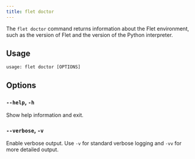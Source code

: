 ```yaml
---
title: flet doctor
---
```


The `flet doctor` command returns information about the Flet environment, such as the version of Flet and the version of the Python interpreter.

## Usage

```
usage: flet doctor [OPTIONS]
```

## Options

### `--help`, `-h`

Show help information and exit.

### `--verbose`, `-v`

Enable verbose output. Use `-v` for standard verbose logging and `-vv` for more detailed output.